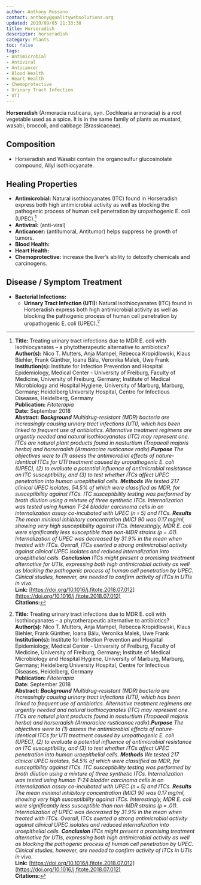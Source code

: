 ```yaml
---
author: Anthony Russano
contact: anthony@qualitywebsolutions.org
updated: 2019/09/05 21:33:38
title: Horseradish
descriptor: horseradish
category: Plants
toc: false
tags:
- Antimicrobial
- Antiviral
- Anticancer
- Blood Health
- Heart Health
- Chemoprotective
- Urinary Tract Infection
- UTI
---
```

**Horseradish** (Armoracia rusticana, syn. Cochlearia armoracia) is a root vegetable used as a spice.  It is in the same family of plants as mustard, wasabi, broccoli, and cabbage (Brassicaceae).<!--more-->

## Composition
- Horseradish and Wasabi contain the organosulfur glucosinolate compound, Allyl isothiocyanate.

## Healing Properties
- **Antimicrobial:** Natural isothiocyanates (ITC) found in Horseradish express both high antimicrobial activity as well as blocking the pathogenic process of human cell penetration by uropathogenic E. coli (UPEC).[^1]
- **Antiviral:** (anti-viral)
- **Anticancer:** (antitumoral, Antitumor) helps suppress he growth of tumors.
- **Blood Health:**
- **Heart Health:**
- **Chemoprotective:** increase the liver’s ability to detoxify chemicals and carcinogens.

## Disease / Symptom Treatment
- **Bacterial Infections:**
    - **Urinary Tract Infection (UTI):** Natural isothiocyanates (ITC) found in Horseradish express both high antimicrobial activity as well as blocking the pathogenic process of human cell penetration by uropathogenic E. coli (UPEC).[^1]

[^1]: **Title:** Treating urinary tract infections due to MDR E. coli with Isothiocyanates – a phytotherapeutic alternative to antibiotics?<br>**Author(s):** Nico T. Mutters, Anja Mampel, Rebecca Kropidlowski, Klaus Biehler, Frank Günther, Ioana Bălu, Veronika Malek, Uwe Frank<br>**Institution(s):** Institute for Infection Prevention and Hospital Epidemiology, Medical Center - University of Freiburg, Faculty of Medicine, University of Freiburg, Germany; Institute of Medical Microbiology and Hospital Hygiene, University of Marburg, Marburg, Germany; Heidelberg University Hospital, Centre for Infectious Diseases, Heidelberg, Germany<br>**Publication:** <i>Fitoterapia</i><br>**Date:** September 2018<br>**Abstract:** <i>**Background** Multidrug-resistant (MDR) bacteria are increasingly causing urinary tract infections (UTI), which has been linked to frequent use of antibiotics. Alternative treatment regimens are urgently needed and natural isothiocyanates (ITC) may represent one. ITCs are natural plant products found in nasturtium (Tropaeoli majoris herba) and horseradish (Armoraciae rusticanae radix).**Purpose** The objectives were to (1) assess the antimicrobial effects of nature-identical ITCs for UTI treatment caused by uropathogenic E. coli (UPEC), (2) to evaluate a potential influence of antimicrobial resistance on ITC susceptibility, and (3) to test whether ITCs affect UPEC penetration into human uroepithelial cells. **Methods** We tested 217 clinical UPEC isolates, 54.5% of which were classified as MDR, for susceptibility against ITCs. ITC susceptibility testing was performed by broth dilution using a mixture of three synthetic ITCs. Internalization was tested using human T-24 bladder carcinoma cells in an internalization assay co-incubated with UPEC (n = 5) and ITCs. **Results** The mean minimal inhibitory concentration (MIC) 90 was 0.17 mg/ml, showing very high susceptibility against ITCs. Interestingly, MDR E. coli were significantly less susceptible than non-MDR strains (p = .01). Internalization of UPEC was decreased by 31.9% in the mean when treated with ITCs. Overall, ITCs exerted a strong antimicrobial activity against clinical UPEC isolates and reduced internalization into uroepithelial cells. **Conclusion** ITCs might present a promising treatment alternative for UTIs, expressing both high antimicrobial activity as well as blocking the pathogenic process of human cell penetration by UPEC. Clinical studies, however, are needed to confirm activity of ITCs in UTIs in vivo.</i><br>**Link:** [https://doi.org/10.1016/j.fitote.2018.07.012](https://doi.org/10.1016/j.fitote.2018.07.012)<br>**Citations:**   